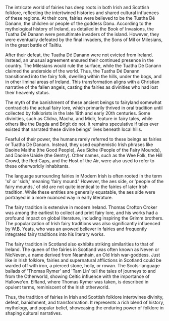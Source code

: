 The intricate world of fairies has deep roots in both Irish and Scottish folklore, reflecting the intertwined histories and shared cultural influences of these regions. At their core, fairies were believed to be the Tuatha Dé Danann, the children or people of the goddess Danu. According to the mythological history of Ireland, as detailed in the Book of Invasions, the Tuatha Dé Danann were penultimate invaders of the island. However, they were eventually defeated by the final invaders, the Sons of Míl or Milesians, in the great battle of Tailtiu.

After their defeat, the Tuatha Dé Danann were not evicted from Ireland. Instead, an unusual agreement ensured their continued presence in the country. The Milesians would rule the surface, while the Tuatha Dé Danann claimed the underside of the world. Thus, the Tuatha Dé Danann transitioned into the fairy folk, dwelling within the hills, under the bogs, and in other liminal areas of Ireland. This transformation aligns with a Christian narrative of the fallen angels, casting the fairies as divinities who had lost their heavenly status.

The myth of the banishment of these ancient beings to fairyland somewhat contradicts the actual fairy lore, which primarily thrived in oral tradition until collected by folklorists in the late 19th and early 20th centuries. Some divinities, such as Clídna, Macha, and Midir, feature in fairy tales, while others like the Dagda and Brigit do not. It remains speculative if tales ever existed that narrated these divine beings' lives beneath local hills.

Fearful of their power, the humans rarely referred to these beings as fairies or Tuatha Dé Danann. Instead, they used euphemistic Irish phrases like Daoine Maithe (the Good People), Áes Sídhe (People of the Fairy Mounds), and Daoine Uaisle (the Gentry). Other names, such as the Wee Folk, the Hill Crowd, the Red Caps, and the Host of the Air, were also used to refer to these otherworldly inhabitants.

The language surrounding fairies in Modern Irish is often rooted in the term 'sí' or 'sídh,' meaning 'fairy mound.' However, the aes síde, or 'people of the fairy mounds,' of old are not quite identical to the fairies of later Irish tradition. While these entities are generally equatable, the aes síde were portrayed in a more nuanced way in early literature.

The fairy tradition is extensive in modern Ireland. Thomas Crofton Croker was among the earliest to collect and print fairy lore, and his works had a profound impact on global literature, including inspiring the Grimm brothers. The popularization of Irish fairy traditions was also significantly influenced by W.B. Yeats, who was an avowed believer in fairies and frequently integrated fairy traditions into his literary works.

The fairy tradition in Scotland also exhibits striking similarities to that of Ireland. The queen of the fairies in Scotland was often known as Neven or NicNeven, a name derived from Neamhain, an Old Irish war-goddess. Just like in Irish folklore, fairies and supernatural afflictions in Scotland could be warded off with iron, a pierced stone, holly, or rowan. The Scots-language ballads of 'Thomas Rymer' and 'Tam Lin' tell the tales of journeys to and from the Otherworld, showing Celtic influence with the importance of Hallowe'en. Elfland, where Thomas Rymer was taken, is described in opulent terms, reminiscent of the Irish otherworld.

Thus, the tradition of fairies in Irish and Scottish folklore intertwines divinity, defeat, banishment, and transformation. It represents a rich blend of history, mythology, and popular belief, showcasing the enduring power of folklore in shaping cultural narratives.